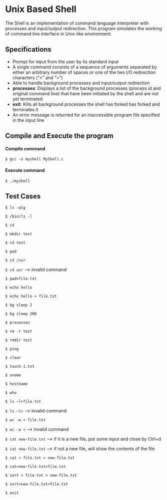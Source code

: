 # Unix Based Shell

The Shell is an implementation of command language interpreter with processes and input/output redirection. This program simulates the working of command line interface in Unix-like environment.
 

## Specifications
- Prompt for input from the user by its standard input
- A single command consists of a sequence of arguments separated by either an arbitrary number of spaces or one of the two I/O redirection characters (“<” and “>”)
- Able to handle background processes and input/output redirection
- **processes**: Displays a list of the background processes (process id and original command line) that have been initiated by the shell and are not yet terminated
- **exit**: Kills all background processes the shell has forked has forked and terminates it
- An error message is returned for an inaccessible program file specified in the input line


## Compile and Execute the program

#### Compile command

`$ gcc -o myshell MyShell.c`


#### Execute command

`$ ./myshell`



## Test Cases

`$ ls -alg`

`$ /bin/ls -l`

`$ cd`

`$ mkdir test`

`$ cd test`

`$ pwd`

`$ cd /usr`

`$ cd usr` --> invalid command

`$ pwd>file.txt`

`$ echo hello`

`$ echo hello > file.txt`

`$ bg sleep 2`

`$ bg sleep 200`

`$ processes`

`$ rm -r test`

`$ rmdir test`

`$ ping`

`$ clear`

`$ touch 1.txt`

`$ uname`

`$ hostname`

`$ who`

`$ ls –l>file.txt`

`$ ls –l>` --> invalid command

`$ wc -w < file.txt`

`$ wc -w <` --> invalid command

`$ cat new-file.txt` --> if it is a new file, put some input and close by Ctrl+d

`$ cat new-file.txt` --> if not a new file, will show the contents of the file

`$ cat < file.txt > new-file.txt`

`$ cat>new-file.txt<file.txt`

`$ sort < file.txt > new-file.txt`

`$ sort>new-file.txt<file.txt`

`$ exit`









